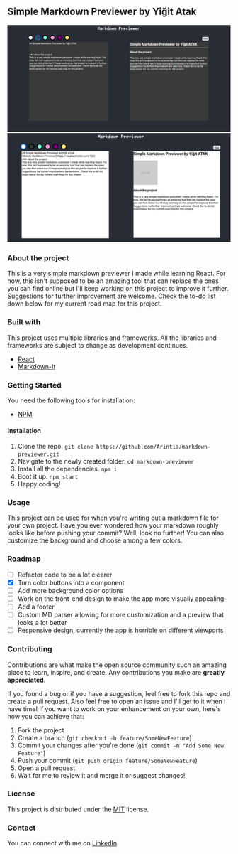 ## Simple Markdown Previewer by Yiğit Atak
![Simple Markdown Previewer](./assets/1.PNG)
![Simple Markdown Previewer](./assets/2.PNG)

### About the project
This is a very simple markdown previewer I made while learning React. For now, this isn't supposed to be an amazing tool that can replace the ones you can find online but I'll keep working on this project to improve it further. Suggestions for further improvement are welcome. Check the to-do list down below for my current road map for this project.

### Built with
This project uses multiple libraries and frameworks. All the libraries and frameworks are subject to change as development continues.
- [React](https://tr.reactjs.org/)
- [Markdown-It](https://github.com/markdown-it/markdown-it)

### Getting Started
You need the following tools for installation:
- [NPM](https://www.npmjs.com/)

#### Installation
1. Clone the repo.
`git clone https://github.com/Arintia/markdown-previewer.git`
2. Navigate to the newly created folder.
`cd markdown-previewer`
3. Install all the dependencies.
`npm i`
4. Boot it up.
`npm start`
5. Happy coding!

### Usage
This project can be used for when you're writing out a markdown file for your own project. Have you ever wondered how your markdown roughly looks like before pushing your commit? Well, look no further! You can also customize the background and choose among a few colors. 

### Roadmap
- [ ] Refactor code to be a lot clearer
- [X] Turn color buttons into a component
- [ ] Add more background color options
- [ ] Work on the front-end design to make the app more visually appealing
- [ ] Add a footer
- [ ] Custom MD parser allowing for more customization and a preview that looks a lot better
- [ ] Responsive design, currently the app is horrible on different viewports

### Contributing
Contributions are what make the open source community such an amazing place to learn, inspire, and create. Any contributions you make are **greatly appreciated**.

If you found a bug or if you have a suggestion, feel free to fork this repo and create a pull request. Also feel free to open an issue and I'll get to it when I have time! If you want to work on your enhancement on your own, here's how you can achieve that:

1. Fork the project
2. Create a branch (`git checkout -b feature/SomeNewFeature`)
3. Commit your changes after you're done (`git commit -m "Add Some New Feature"`)
4. Push your commit (`git push origin feature/SomeNewFeature`)
5. Open a pull request
6. Wait for me to review it and merge it or suggest changes!

### License
This project is distributed under the [MIT](https://choosealicense.com/licenses/mit/) license. 

### Contact
You can connect with me on [LinkedIn](https://www.linkedin.com/in/yigitatak/)